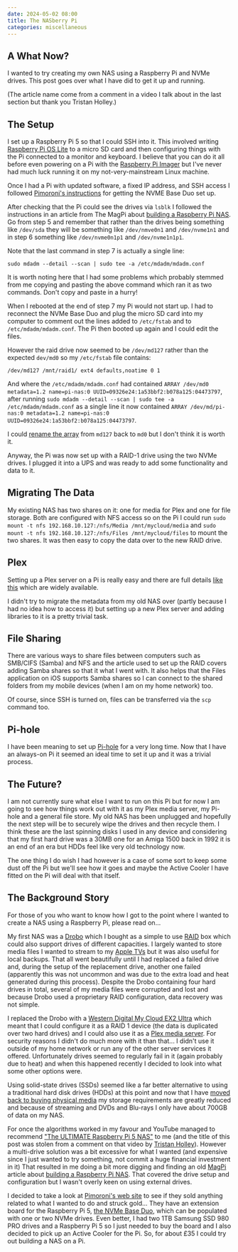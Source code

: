 ```yaml
---
date: 2024-05-02 08:00
title: The NASberry Pi
categories: miscellaneous
---
```


## A What Now?

I wanted to try creating my own NAS using a Raspberry Pi and NVMe drives. This post goes over what I have did to get it up and running.

(The article name come from a comment in a video I talk about in the last section but thank you Tristan Holley.)

## The Setup

I set up a Raspberry Pi 5 so that I could SSH into it. This involved writing [Raspberry Pi OS Lite](https://www.raspberrypi.com/software/operating-systems/) to a micro SD card and then configuring things with the Pi connected to a monitor and keyboard. I believe that you can do it all before even powering on a Pi with the [Raspberry Pi Imager](https://www.raspberrypi.com/software/) but I've never had much luck running it on my not-very-mainstream Linux machine.

Once I had a Pi with updated software, a fixed IP address, and SSH access I followed [Pimoroni's instructions](https://learn.pimoroni.com/article/getting-started-with-nvme-base-duo#checking-base-installation) for getting the NVME Base Duo set up.

After checking that the Pi could see the drives via `lsblk` I followed the instructions in an article from The MagPi about [building a Raspberry Pi NAS](https://magpi.raspberrypi.com/articles/build-a-raspberry-pi-nas). Go from step 5 and remember that rather than the drives being something like `/dev/sda` they will be something like `/dev/nmve0n1` and `/dev/nvme1n1` and in step 6 something like `/dev/nvme0n1p1` and `/dev/nvme1n1p1`.

Note that the last command in step 7 is actually a single line:

`sudo mdadm --detail --scan | sudo tee -a /etc/mdadm/mdadm.conf`

It is worth noting here that I had some problems which probably stemmed from me copying and pasting the above command which ran it as two commands. Don't copy and paste in a hurry!

When I rebooted at the end of step 7 my Pi would not start up. I had to reconnect the NVMe Base Duo and plug the micro SD card into my computer to comment out the lines added to `/etc/fstab` and to `/etc/mdadm/mdadm.conf`. The Pi then booted up again and I could edit the files.

However the raid drive now seemed to be `/dev/md127` rather than the expected `dev/md0` so my `/etc/fstab` file contains:

`/dev/md127 /mnt/raid1/ ext4 defaults,noatime 0 1`

And where the `/etc/mdadm/mdadm.conf` had contained `ARRAY /dev/md0 metadata=1.2 name=pi-nas:0 UUID=09326e24:1a53bbf2:b078a125:04473797`, after running `sudo mdadm --detail --scan | sudo tee -a /etc/mdadm/mdadm.conf` as a single line it now contained `ARRAY /dev/md/pi-nas:0 metadata=1.2 name=pi-nas:0 UUID=09326e24:1a53bbf2:b078a125:04473797`.

I could [rename the array](https://www.cyberciti.biz/faq/linux-server-rename-an-mdadm-raid-array/) from `md127` back to `md0` but I don't think it is worth it.

Anyway, the Pi was now set up with a RAID-1 drive using the two NVMe drives. I plugged it into a UPS and was ready to add some functionality and data to it.

## Migrating The Data

My existing NAS has two shares on it: one for media for Plex and one for file storage. Both are configured with NFS access so on the Pi I could run `sudo mount -t nfs 192.168.10.127:/nfs/Media /mnt/mycloud/media` and `sudo mount -t nfs 192.168.10.127:/nfs/Files /mnt/mycloud/files` to mount the two shares. It was then easy to copy the data over to the new RAID drive.

## Plex

Setting up a Plex server on a Pi is really easy and there are full details [like this](https://raspians.com/setup-a-raspberry-pi-plex-server/) which are widely available.

I didn't try to migrate the metadata from my old NAS over (partly because I had no idea how to access it) but setting up a new Plex server and adding libraries to it is a pretty trivial task.

## File Sharing

There are various ways to share files between computers such as SMB/CIFS (Samba) and NFS and the article used to set up the RAID covers adding Samba shares so that it what I went with. It also helps that the Files application on iOS supports Samba shares so I can connect to the shared folders from my mobile devices (when I am on my home network) too.

Of course, since SSH is turned on, files can be transferred via the `scp` command too.

## Pi-hole

I have been meaning to set up [Pi-hole](https://pi-hole.net/) for a very long time. Now that I have an always-on Pi it seemed an ideal time to set it up and it was a trivial process.

## The Future?

I am not currently sure what else I want to run on this Pi but for now I am going to see how things work out with it as my Plex media server, my Pi-hole and a general file store. My old NAS has been unplugged and hopefully the next step will be to securely wipe the drives and then recycle them. I think these are the last spinning disks I used in any device and considering that my first hard drive was a 30MB one for an Amiga 1500 back in 1992 it is an end of an era but HDDs feel like very old technology now.  

The one thing I do wish I had however is a case of some sort to keep some dust off the Pi but we'll see how it goes and maybe the Active Cooler I have fitted on the Pi will deal with that itself.

## The Background Story

For those of you who want to know how I got to the point where I wanted to create a NAS using a Raspberry Pi, please read on...

My first NAS was a [Drobo](https://en.wikipedia.org/wiki/Drobo) which I bought as a simple to use [RAID](https://en.wikipedia.org/wiki/RAID) box which could also support drives of different capacities. I largely wanted to store media files I wanted to stream to my [Apple TVs](https://en.wikipedia.org/wiki/Apple_TV) but it was also useful for local backups. That all went beautifully until I had replaced a failed drive and, during the setup of the replacement drive, another one failed (apparently this was not uncommon and was due to the extra load and heat generated during this process). Despite the Drobo containing four hard drives in total, several of my media files were corrupted and lost and because Drobo used a proprietary RAID configuration, data recovery was not simple.

I replaced the Drobo with a [Western Digital My Cloud EX2 Ultra](https://www.westerndigital.com/products/network-attached-storage/wd-my-cloud-expert-series-ex2-ultra) which meant that I could configure it as a RAID 1 device (the data is duplicated over two hard drives) and I could also use it as a [Plex media server](https://www.plex.tv/). For security reasons I didn't do much more with it than that... I didn't use it outside of my home network or run any of the other server services it offered. Unfortunately drives seemed to regularly fail in it (again probably due to heat) and when this happened recently I decided to look into what some other options were.

Using solid-state drives (SSDs) seemed like a far better alternative to using a traditional hard disk drives (HDDs) at this point and now that I have [moved back to buying physical media](https://blog.sgawolf.com/post/2023-12-26-from-digital-to-physical-media) my storage requirements are greatly reduced and because of streaming and DVDs and Blu-rays I only have about 700GB of data on my NAS.

For once the algorithms worked in my favour and YouTube managed to recommend ["The ULTIMATE Raspberry Pi 5 NAS"](https://www.youtube.com/watch?v=l30sADfDiM8) to me (and the title of this post was stolen from a comment on that video by [Tristan Holley](https://www.youtube.com/@TristanHolley)). However a multi-drive solution was a bit excessive for what I wanted (and expensive since I just wanted to try something, not commit a huge financial investment in it) That resulted in me doing a bit more digging and finding an old [MagPi](https://magpi.raspberrypi.com) article about [building a Raspberry Pi NAS](https://magpi.raspberrypi.com/articles/build-a-raspberry-pi-nas). That covered the drive setup and configuration but I wasn't overly keen on using external drives.

I decided to take a look at [Pimoroni's web site](https://shop.pimoroni.com) to see if they sold anything related to what I wanted to do and struck gold... They have an extension board for the Raspberry Pi 5, [the NVMe Base Duo](https://shop.pimoroni.com/products/nvme-base-duo-for-raspberry-pi-5), which can be populated with one or two NVMe drives. Even better, I had two 1TB Samsung SSD 980 PRO drives and a Raspberry Pi 5 so I just needed to buy the board and I also decided to pick up an Active Cooler for the Pi. So, for about £35 I could try out building a NAS on a Pi.

